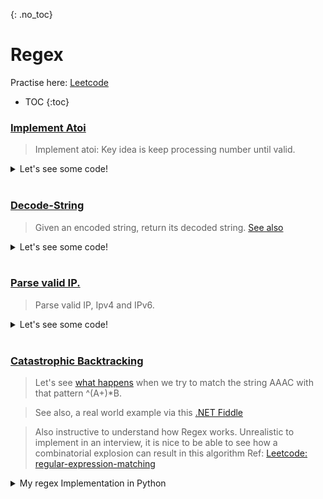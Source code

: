 {: .no_toc}
# Regex
Practise here: [Leetcode](https://leetcode.com/list?selectedList=90xftxlv)

- TOC
{:toc}

### [Implement Atoi](https://leetcode.com/problems/string-to-integer-atoi/)

> Implement atoi: Key idea is keep processing number until valid.

<details><summary markdown="span">Let's see some code!</summary>

```python
import re
class Solution:
    def myAtoi(self, str):
        MAX_INT =  2**31 - 1
        MIN_INT = -2**31

        #^ --> Starting of String, followed by 0 or 1 (+-), followed by 0* zeroes followed by atleast one digit
        regex = re.search('^[-+]?\d+', str.strip())
        if regex:
            num = int(regex[0])
            if MIN_INT <= num <= MAX_INT:
                return num
            else:
                return MIN_INT if num < MIN_INT else MAX_INT
        else:
            return 0

```

</details>
<BR>

### [Decode-String](https://leetcode.com/problems/decode-string/)

> Given an encoded string, return its decoded string.
> [See also](https://kanhar.github.io/leetcode/problems/Arrays/Stacks.html#decode-string)
<details><summary markdown="span">Let's see some code!</summary>

```python
import re
class Solution:
    def decodeString(self,s):
        pattern = "(\d+)\[([a-zA-Z]+)\]"
        
        # Start with innermost parentheses
        # Ex: "3[a2[c]]"
        # (num, alpha) = (2,c)
        # s = 3[a + c*2 + ]
        # s = 3[acc]
        # s = accaccacc
        
        while True:
            match = re.search(pattern, s)
            if not match:
                break
            
            num, alpha = match.groups()

            print(num, alpha)
            start = match.start()
            end   = match.end()

            s     = s[:start] + alpha * int(num)  + s[end:]
        return s
```

</details>
<BR>


### [Parse valid IP.](https://leetcode.com/problems/validate-ip-address/)

> Parse valid IP, Ipv4 and IPv6.

<details><summary markdown="span">Let's see some code!</summary>

```python
import re
class Solution:
    def validIPAddress(self, IP):
        def isIPv4(s):
            try: return str(int(s)) == s and 0 <= int(s) <= 255
            except: return False

        def isIPv6(s):
            regex = re.search("^[0-9a-fA-F]{1,4}$", s)
            if not regex:
                return False
            try: return int(regex[0], 16) in range( 0, int('FFFF', 16) )    #cool trick
            except: return False

        if IP.count(".") == 3 and all(isIPv4(i) for i in IP.split(".")):
            return "IPv4"
        if IP.count(":") == 7 and all(isIPv6(i) for i in IP.split(":")):
            return "IPv6"


        return "Neither"
```

</details>
<BR>

### [Catastrophic Backtracking](https://en.wikipedia.org/wiki/ReDoS)

> Let's see [what happens](https://www.rexegg.com/regex-explosive-quantifiers.html#example) when we try to match the string AAAC with that pattern ^(A+)*B.

> See also, a real world example via this [.NET Fiddle](https://dotnetfiddle.net/0PSP3l)

> Also instructive to understand how Regex works. Unrealistic to implement in an interview, it is
> nice to be able to see how a combinatorial explosion can result in this algorithm
> Ref: [Leetcode: regular-expression-matching](https://leetcode.com/problems/regular-expression-matching/)

<details><summary markdown="span">My regex Implementation in Python</summary>

```python
import functools

class Solution(object):
    @functools.lru_cache(maxsize=1024)
    def isMatch(self, t, p):
        if not p and not t:
            return True
        elif t and not p:
            return False
        elif p and not t and p[-1] != '*':
            return False
        else:
            firstCharMatches  = len(t)> 0 and p[0] in [t[0],'.']
            if len(p) > 1 and p[1] == '*':
                zeroOrMore = self.isMatch(t, p[2:])
                oneOrMore  = firstCharMatches and self.isMatch(t[1:], p) 
                return oneOrMore or zeroOrMore
            else:
                return firstCharMatches and self.isMatch(t[1:], p[1:])
```

</details>
<BR>